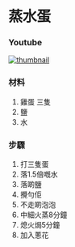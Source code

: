 # 蒸水蛋

### Youtube
[![thumbnail](https://i.ytimg.com/vi/jMdXU4ZMnm8/hq2.jpg)](https://youtube.com/shorts/jMdXU4ZMnm8)

### 材料
1. 雞蛋 三隻
2. 鹽
3. 水

### 步驟
1. 打三隻蛋
2. 落1.5倍嘅水
3. 落啲鹽
4. 攪勻佢
5. 不走啲泡泡
6. 中細火蒸8分鐘
7. 熄火焗5分鐘
8. 加入蔥花
